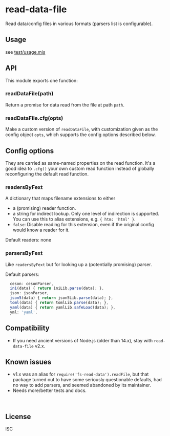﻿
<!--#echo json="package.json" key="name" underline="=" -->
read-data-file
==============
<!--/#echo -->

<!--#echo json="package.json" key="description" -->
Read data/config files in various formats (parsers list is configurable).
<!--/#echo -->


Usage
-----

see [test/usage.mjs](test/usage.mjs)



API
---

This module exports one function:

### readDataFile(path)

Return a promise for data read from the file at path `path`.

### readDataFile.cfg(opts)

Make a custom version of `readDataFile`, with customization given as
the config object `opts`, which supports the config options described below.




Config options
--------------

They are carried as same-named properties on the read function.
It's a good idea to `.cfg()` your own custom read function instead of
globally reconfiguring the default read function.


### readersByFext

A dictionary that maps filename extensions to either
  * a (promising) reader function.
  * a string for indirect lookup. Only one level of indirection is supported.
    You can use this to alias extensions, e.g. `{ htm: 'html' }`.
  * `false`: Disable reading for this extension, even if the original config
    would know a reader for it.

Default readers: none


### parsersByFext

Like `readersByFext` but for looking up a (potentially promising) parser.

Default parsers:

<!--#include file="rdf.mjs" outdent="  " code="javascript"
  start="  parsersByFext: {" stop="  }," -->
<!--#verbatim lncnt="9" -->
```javascript
  ceson: cesonParser,
  ini(data) { return iniLib.parse(data); },
  json: jsonParser,
  json5(data) { return json5Lib.parse(data); },
  toml(data) { return tomlLib.parse(data); },
  yaml(data) { return yamlLib.safeLoad(data); },
  yml: 'yaml',
```
<!--/include-->






<!--#toc stop="scan" -->


Compatibility
-------------

* If you need ancient versions of Node.js (older than 14.x),
  stay with `read-data-file` v2.x.



Known issues
------------

* v1.x was an alias for `require('fs-read-data').readFile`,
  but that package turned out to have some seriously questionable defaults,
  had no way to add parsers, and seemed abandoned by its maintainer.
* Needs more/better tests and docs.




&nbsp;


License
-------
<!--#echo json="package.json" key=".license" -->
ISC
<!--/#echo -->

